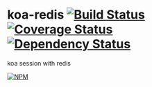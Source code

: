 koa-redis [![Build Status](https://secure.travis-ci.org/dead-horse/koa-redis.png)](http://travis-ci.org/dead-horse/koa-redis) [![Coverage Status](https://coveralls.io/repos/dead-horse/koa-redis/badge.png)](https://coveralls.io/r/dead-horse/koa-redis) [![Dependency Status](https://gemnasium.com/dead-horse/koa-redis.png)](https://gemnasium.com/dead-horse/koa-redis)
=========

koa session with redis

[![NPM](https://nodei.co/npm/koa-redis.png?downloads=true)](https://nodei.co/npm/koa-redis/)
